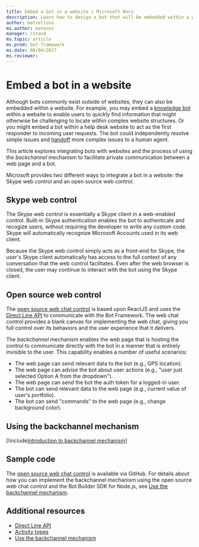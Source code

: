 ```yaml
---
title: Embed a bot in a website | Microsoft Docs
description: Learn how to design a bot that will be embedded within a website.
author: matvelloso
ms.author: mateusv
manager: rstand
ms.topic: article
ms.prod: bot-framework
ms.date: 08/04/2017
ms.reviewer: 
---
```


# Embed a bot in a website

Although bots commonly exist outside of websites, they can also be embedded within a website. 
For example, you may embed a [knowledge bot](~/bot-design-pattern-knowledge-base.md) within a website 
to enable users to quickly find information that might otherwise be challenging to locate within complex website structures. 
Or you might embed a bot within a help desk website to act as the first responder to incoming user requests. 
The bot could independently resolve simple issues and [handoff](~/bot-design-pattern-handoff-human.md) more complex issues to a human agent. 

This article explores integrating bots with websites and the process of using the *backchannel* mechanism to facilitate private communication between a web page and a bot. 

Microsoft provides two different ways to integrate a bot in a website: 
the Skype web control and an open source web control.

## Skype web control

The Skype web control is essentially a Skype client in a web-enabled control. Built-in Skype authentication enables the bot to authenticate and recogize users, without requiring the 
developer to write any custom code. Skype will automatically recognize Microsoft Accounts used in its web client. 

Because the Skype web control simply acts as a front-end for Skype, 
the user's Skype client automatically has access to the full context of any conversation that the web control facilitates. 
Even after the web browser is closed, the user may continue to interact with the bot using the Skype client. 

## Open source web control

The <a href="https://github.com/Microsoft/BotFramework-WebChat" target="_blank">open source web chat control</a> 
is based upon ReactJS and uses the 
[Direct Line API][directLineAPI] 
to communicate with the Bot Framework. The web chat control provides a blank canvas for implementing the web chat, 
giving you full control over its behaviors and the user experience that it delivers. 

The *backchannel* mechanism enables the web page that is hosting the control 
to communicate directly with the bot in a manner that is entirely invisible to the user. 
This capability enables a number of useful scenarios: 

- The web page can send relevant data to the bot (e.g., GPS location).
- The web page can advise the bot about user actions (e.g., "user just selected Option A from the dropdown").
- The web page can send the bot the auth token for a logged-in user.
- The bot can send relevant data to the web page (e.g., current value of user's portfolio).
- The bot can send "commands" to the web page (e.g., change background color).

## Using the backchannel mechanism

[!include[Introduction to backchannel mechanism](~/includes/snippet-backchannel.md)]

## Sample code

The <a href="https://github.com/Microsoft/BotFramework-WebChat" target="_blank">open source web chat control</a> is available via GitHub. For details about how you can implement the backchannel mechanism using the open source web chat control and the Bot Builder SDK for Node.js, see [Use the backchannel mechanism](~/nodejs/bot-builder-nodejs-backchannel.md).

## Additional resources

- [Direct Line API][directLineAPI]
- [Activity types](~/dotnet/bot-builder-dotnet-activities.md)
- [Use the backchannel mechanism](~/nodejs/bot-builder-nodejs-backchannel.md)

[directLineAPI]: https://docs.botframework.com/en-us/restapi/directline3/#navtitle
